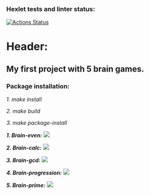 ### Hexlet tests and linter status:
[![Actions Status](https://github.com/romachelli/python-project-49/workflows/hexlet-check/badge.svg)](https://github.com/romachelli/python-project-49/actions)

# Header:

## My first project with 5 brain games.

### Package installation:

_1. make install_

_2. make build_

_3. make package-install_


___1. Brain-even:___
<a href="https://asciinema.org/a/2Gnyyj0n3U9lx9V6Pr5ZbMZVH" target="_blank"><img src="https://asciinema.org/a/2Gnyyj0n3U9lx9V6Pr5ZbMZVH.svg" /></a>


___2. Brain-calc:___
<a href="https://asciinema.org/a/ESu2i6uiMm6ONA7oQecYAAa4f" target="_blank"><img src="https://asciinema.org/a/ESu2i6uiMm6ONA7oQecYAAa4f.svg" /></a>


___3. Brain-gcd:___
<a href="https://asciinema.org/a/KKJ13V1YJpEdNDQyGRC5rA9GX" target="_blank"><img src="https://asciinema.org/a/KKJ13V1YJpEdNDQyGRC5rA9GX.svg" /></a>


___4. Brain-progression:___
<a href="https://asciinema.org/a/0QjzHwBcEdPqQZejagyEm6S8D" target="_blank"><img src="https://asciinema.org/a/0QjzHwBcEdPqQZejagyEm6S8D.svg" /></a>


___5. Brain-prime:___
<a href="https://asciinema.org/a/uo4VvcBnwUhrzEVSiGEVfc2Rk" target="_blank"><img src="https://asciinema.org/a/uo4VvcBnwUhrzEVSiGEVfc2Rk.svg" /></a>

